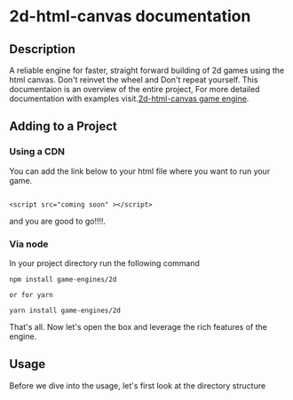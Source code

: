 # 2d-html-canvas documentation

## Description

A reliable engine for faster, straight forward building of 2d games using the html canvas.
Don't reinvet the wheel and Don't repeat yourself.
This documentaion is an overview of the entire project,
For more detailed documentation with examples visit.[2d-html-canvas game engine](http://www.codelordug.com/2d-html-canvas/docs).

## Adding to a Project

### Using a CDN

You can add the link below to your html file where you want to run your game.

```

<script src="coming soon" ></script>

```

and you are good to go!!!!.

### Via node

In your project directory run the following command
```
npm install game-engines/2d

or for yarn 

yarn install game-engines/2d

```
That's all.
Now let's open the box and leverage the rich features of the engine.

## Usage

Before we dive into the usage, let's first look at the 
directory structure
